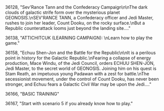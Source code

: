 ﻿36128, "Sev'Rance Tann and the Confederacy Campaign\n\nThe dark clouds of galactic strife form over the mysterious planet GEONOSIS.\nSEV'RANCE TANN, a Confederacy officer and Jedi Master, rushes to join her leader, Count Dooku, on the rocky surface.\nBut a Republic counterattack looms just beyond the landing site...."

36138, "ATTICHITCUK (LEARNING CAMPAIGN): \nLearn how to play the game."

36158, "Echuu Shen-Jon and the Battle for the Republic\n\nIt is a perilous point in history for the Galactic Republic.\nFearing a collapse of energy production, Mace Windu, of the Jedi Council, orders ECHUU SHEN-JON, Jedi Master, to the secret world of GEONOSIS. Joining him on his quest is Stam Reath, an impetuous young Padawan with a zest for battle.\nThe secessionist movement, under the control of Count Dooku, has never been stronger, and Echuu fears a Galactic Civil War may be upon the Jedi...."

36166, "BASIC TRAINING"

36167, "Start with scenario 5 if you already know how to play."

